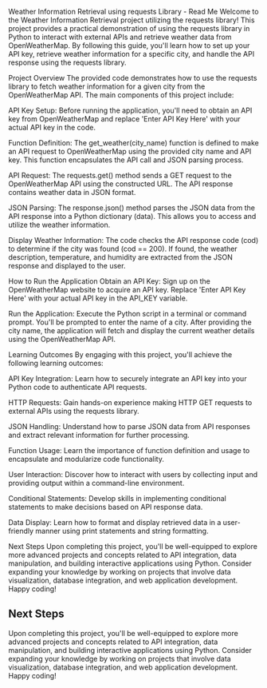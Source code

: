 Weather Information Retrieval using requests Library - Read Me
Welcome to the Weather Information Retrieval project utilizing the requests library! This project provides a practical demonstration of using the requests library in Python to interact with external APIs and retrieve weather data from OpenWeatherMap. By following this guide, you'll learn how to set up your API key, retrieve weather information for a specific city, and handle the API response using the requests library.

Project Overview
The provided code demonstrates how to use the requests library to fetch weather information for a given city from the OpenWeatherMap API. The main components of this project include:

API Key Setup: Before running the application, you'll need to obtain an API key from OpenWeatherMap and replace 'Enter API Key Here' with your actual API key in the code.

Function Definition: The get_weather(city_name) function is defined to make an API request to OpenWeatherMap using the provided city name and API key. This function encapsulates the API call and JSON parsing process.

API Request: The requests.get() method sends a GET request to the OpenWeatherMap API using the constructed URL. The API response contains weather data in JSON format.

JSON Parsing: The response.json() method parses the JSON data from the API response into a Python dictionary (data). This allows you to access and utilize the weather information.

Display Weather Information: The code checks the API response code (cod) to determine if the city was found (cod == 200). If found, the weather description, temperature, and humidity are extracted from the JSON response and displayed to the user.

How to Run the Application
Obtain an API Key: Sign up on the OpenWeatherMap website to acquire an API key. Replace 'Enter API Key Here' with your actual API key in the API_KEY variable.

Run the Application: Execute the Python script in a terminal or command prompt. You'll be prompted to enter the name of a city. After providing the city name, the application will fetch and display the current weather details using the OpenWeatherMap API.

Learning Outcomes
By engaging with this project, you'll achieve the following learning outcomes:

API Key Integration: Learn how to securely integrate an API key into your Python code to authenticate API requests.

HTTP Requests: Gain hands-on experience making HTTP GET requests to external APIs using the requests library.

JSON Handling: Understand how to parse JSON data from API responses and extract relevant information for further processing.

Function Usage: Learn the importance of function definition and usage to encapsulate and modularize code functionality.

User Interaction: Discover how to interact with users by collecting input and providing output within a command-line environment.

Conditional Statements: Develop skills in implementing conditional statements to make decisions based on API response data.

Data Display: Learn how to format and display retrieved data in a user-friendly manner using print statements and string formatting.

Next Steps
Upon completing this project, you'll be well-equipped to explore more advanced projects and concepts related to API integration, data manipulation, and building interactive applications using Python. Consider expanding your knowledge by working on projects that involve data visualization, database integration, and web application development. Happy coding!

## Next Steps

Upon completing this project, you'll be well-equipped to explore more advanced projects and concepts related to API integration, data manipulation, and building interactive applications using Python. Consider expanding your knowledge by working on projects that involve data visualization, database integration, and web application development. Happy coding!
